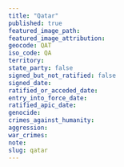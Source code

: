 ```yaml
---
title: "Qatar"
published: true
featured_image_path:
featured_image_attribution:
geocode: QAT
iso_code: QA
territory:
state_party: false
signed_but_not_ratified: false
signed_date:
ratified_or_acceded_date:
entry_into_force_date:
ratified_apic_date:
genocide:
crimes_against_humanity:
aggression:
war_crimes:
note:
slug: qatar
---
```

